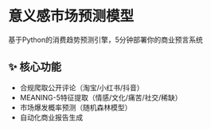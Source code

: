 # 意义感市场预测模型
基于Python的消费趋势预测引擎，5分钟部署你的商业预言系统

## ✨ 核心功能
- 合规爬取公开评论（淘宝/小红书/抖音）
- MEANING-5特征提取（情感/文化/痛苦/社交/稀缺）
- 市场爆发概率预测（随机森林模型）
- 自动化商业报告生成